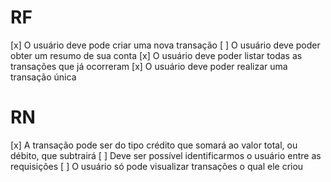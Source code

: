# RF
[x] O usuário deve pode criar uma nova transação
[ ] O usuário deve poder obter um resumo de sua conta
[x] O usuário deve poder listar todas as transações que já ocorreram
[x] O usuário deve poder realizar uma transação única

# RN
[x] A transação pode ser do tipo crédito que somará ao valor total, ou débito, que subtrairá
[ ] Deve ser possível identificarmos o usuário entre as requisições
[ ] O usuário só pode visualizar transações o qual ele criou
